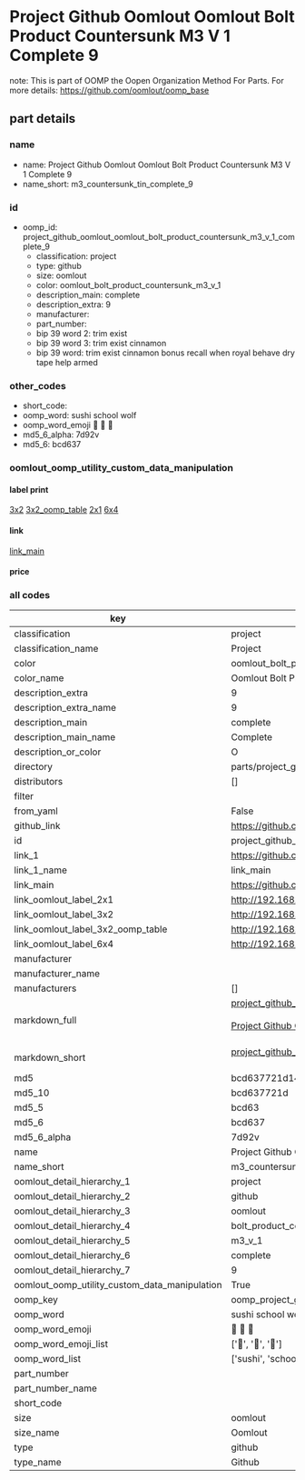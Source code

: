 # Project Github Oomlout Oomlout Bolt Product Countersunk M3 V 1 Complete 9  

note: This is part of OOMP the Oopen Organization Method For Parts. For more details: https://github.com/oomlout/oomp_base

##  part details
  







### name
* name: Project Github Oomlout Oomlout Bolt Product Countersunk M3 V 1 Complete 9
* name_short: m3_countersunk_tin_complete_9
### id
* oomp_id: project_github_oomlout_oomlout_bolt_product_countersunk_m3_v_1_complete_9
  * classification: project
  * type: github
  * size: oomlout
  * color: oomlout_bolt_product_countersunk_m3_v_1
  * description_main: complete
  * description_extra: 9
  * manufacturer: 
  * part_number: 
  * bip 39 word 2: trim exist
  * bip 39 word 3: trim exist cinnamon
  * bip 39 word: trim exist cinnamon bonus recall when royal behave dry tape help armed

### other_codes
* short_code: 
* oomp_word: sushi school wolf
* oomp_word_emoji :sushi: :school: :wolf:
* md5_6_alpha: 7d92v
* md5_6: bcd637






### oomlout_oomp_utility_custom_data_manipulation
#### label print
[3x2](http://192.168.1.245:1112/?label=oomp%207d92v)
[3x2_oomp_table](http://192.168.1.108:1112/?label=oomp%207d92v)
[2x1](http://192.168.1.242:1112/?label=oomp%207d92v)
[6x4](http://192.168.1.55:1112/?label=oomp%207d92v)    

#### link

[link_main](https://github.com/oomlout/oomlout_oomp_current_version_messy/tree/main/parts/project_github_oomlout_oomlout_bolt_product_countersunk_m3_v_1_complete_9)                              

#### price







### all codes 
| key | value |  
| --- | --- |  
| classification | project |  
| classification_name | Project |  
| color | oomlout_bolt_product_countersunk_m3_v_1 |  
| color_name | Oomlout Bolt Product Countersunk M3 V 1 |  
| description_extra | 9 |  
| description_extra_name | 9 |  
| description_main | complete |  
| description_main_name | Complete |  
| description_or_color | O  |  
| directory | parts/project_github_oomlout_oomlout_bolt_product_countersunk_m3_v_1_complete_9 |  
| distributors | [] |  
| filter |  |  
| from_yaml | False |  
| github_link | https://github.com/oomlout/oomlout_oomp_part_src/tree/main/parts/project_github_oomlout_oomlout_bolt_product_countersunk_m3_v_1_complete_9 |  
| id | project_github_oomlout_oomlout_bolt_product_countersunk_m3_v_1_complete_9 |  
| link_1 | https://github.com/oomlout/oomlout_oomp_current_version_messy/tree/main/parts/project_github_oomlout_oomlout_bolt_product_countersunk_m3_v_1_complete_9 |  
| link_1_name | link_main |  
| link_main | https://github.com/oomlout/oomlout_oomp_current_version_messy/tree/main/parts/project_github_oomlout_oomlout_bolt_product_countersunk_m3_v_1_complete_9 |  
| link_oomlout_label_2x1 | http://192.168.1.242:1112/?label=oomp%207d92v |  
| link_oomlout_label_3x2 | http://192.168.1.245:1112/?label=oomp%207d92v |  
| link_oomlout_label_3x2_oomp_table | http://192.168.1.108:1112/?label=oomp%207d92v |  
| link_oomlout_label_6x4 | http://192.168.1.55:1112/?label=oomp%207d92v |  
| manufacturer |  |  
| manufacturer_name |  |  
| manufacturers | [] |  
| markdown_full | [project_github_oomlout_oomlout_bolt_product_countersunk_m3_v_1_complete_9](https://github.com/oomlout/oomlout_oomp_current_version_messy/tree/main/parts/project_github_oomlout_oomlout_bolt_product_countersunk_m3_v_1_complete_9)<br>[](https://github.com/oomlout/oomlout_oomp_current_version_messy/tree/main/parts/project_github_oomlout_oomlout_bolt_product_countersunk_m3_v_1_complete_9)<br>[Project Github Oomlout Oomlout Bolt Product Countersunk M3 V 1 Complete 9](https://github.com/oomlout/oomlout_oomp_current_version_messy/tree/main/parts/project_github_oomlout_oomlout_bolt_product_countersunk_m3_v_1_complete_9)<br><br> |  
| markdown_short | [project_github_oomlout_oomlout_bolt_product_countersunk_m3_v_1_complete_9](https://github.com/oomlout/oomlout_oomp_current_version_messy/tree/main/parts/project_github_oomlout_oomlout_bolt_product_countersunk_m3_v_1_complete_9)<br><br> |  
| md5 | bcd637721d147797e8d9b1965213f745 |  
| md5_10 | bcd637721d |  
| md5_5 | bcd63 |  
| md5_6 | bcd637 |  
| md5_6_alpha | 7d92v |  
| name | Project Github Oomlout Oomlout Bolt Product Countersunk M3 V 1 Complete 9 |  
| name_short | m3_countersunk_tin_complete_9 |  
| oomlout_detail_hierarchy_1 | project |  
| oomlout_detail_hierarchy_2 | github |  
| oomlout_detail_hierarchy_3 | oomlout |  
| oomlout_detail_hierarchy_4 | bolt_product_countersunk |  
| oomlout_detail_hierarchy_5 | m3_v_1 |  
| oomlout_detail_hierarchy_6 | complete |  
| oomlout_detail_hierarchy_7 | 9 |  
| oomlout_oomp_utility_custom_data_manipulation | True |  
| oomp_key | oomp_project_github_oomlout_oomlout_bolt_product_countersunk_m3_v_1_complete_9 |  
| oomp_word | sushi school wolf |  
| oomp_word_emoji | :sushi: :school: :wolf: |  
| oomp_word_emoji_list | [':sushi:', ':school:', ':wolf:'] |  
| oomp_word_list | ['sushi', 'school', 'wolf'] |  
| part_number |  |  
| part_number_name |  |  
| short_code |  |  
| size | oomlout |  
| size_name | Oomlout |  
| type | github |  
| type_name | Github |  
